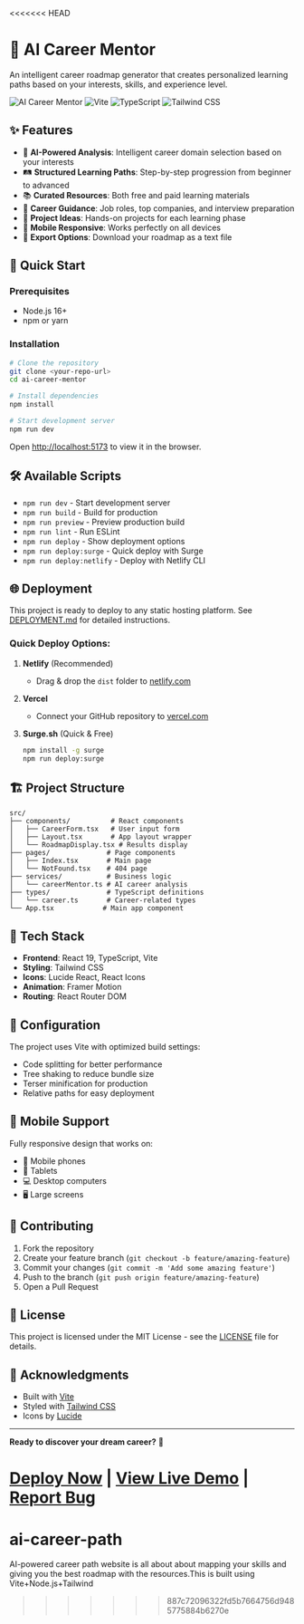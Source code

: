 <<<<<<< HEAD
# 🎯 AI Career Mentor

An intelligent career roadmap generator that creates personalized learning paths based on your interests, skills, and experience level.

![AI Career Mentor](https://img.shields.io/badge/React-19.0.0-blue) ![Vite](https://img.shields.io/badge/Vite-6.3.5-646CFF) ![TypeScript](https://img.shields.io/badge/TypeScript-5.7.2-blue) ![Tailwind CSS](https://img.shields.io/badge/Tailwind_CSS-3-38B2AC)

## ✨ Features

- 🤖 **AI-Powered Analysis**: Intelligent career domain selection based on your interests
- 🛤️ **Structured Learning Paths**: Step-by-step progression from beginner to advanced
- 📚 **Curated Resources**: Both free and paid learning materials
- 💼 **Career Guidance**: Job roles, top companies, and interview preparation
- 🚀 **Project Ideas**: Hands-on projects for each learning phase
- 📱 **Mobile Responsive**: Works perfectly on all devices
- 📄 **Export Options**: Download your roadmap as a text file

## 🚀 Quick Start

### Prerequisites
- Node.js 16+ 
- npm or yarn

### Installation

```bash
# Clone the repository
git clone <your-repo-url>
cd ai-career-mentor

# Install dependencies
npm install

# Start development server
npm run dev
```

Open [http://localhost:5173](http://localhost:5173) to view it in the browser.

## 🛠️ Available Scripts

- `npm run dev` - Start development server
- `npm run build` - Build for production
- `npm run preview` - Preview production build
- `npm run lint` - Run ESLint
- `npm run deploy` - Show deployment options
- `npm run deploy:surge` - Quick deploy with Surge
- `npm run deploy:netlify` - Deploy with Netlify CLI

## 🌐 Deployment

This project is ready to deploy to any static hosting platform. See [DEPLOYMENT.md](./DEPLOYMENT.md) for detailed instructions.

### Quick Deploy Options:

1. **Netlify** (Recommended)
   - Drag & drop the `dist` folder to [netlify.com](https://netlify.com)

2. **Vercel**
   - Connect your GitHub repository to [vercel.com](https://vercel.com)

3. **Surge.sh** (Quick & Free)
   ```bash
   npm install -g surge
   npm run deploy:surge
   ```

## 🏗️ Project Structure

```
src/
├── components/          # React components
│   ├── CareerForm.tsx   # User input form
│   ├── Layout.tsx       # App layout wrapper
│   └── RoadmapDisplay.tsx # Results display
├── pages/              # Page components
│   ├── Index.tsx       # Main page
│   └── NotFound.tsx    # 404 page
├── services/           # Business logic
│   └── careerMentor.ts # AI career analysis
├── types/              # TypeScript definitions
│   └── career.ts       # Career-related types
└── App.tsx            # Main app component
```

## 🎨 Tech Stack

- **Frontend**: React 19, TypeScript, Vite
- **Styling**: Tailwind CSS
- **Icons**: Lucide React, React Icons
- **Animation**: Framer Motion
- **Routing**: React Router DOM

## 🔧 Configuration

The project uses Vite with optimized build settings:
- Code splitting for better performance
- Tree shaking to reduce bundle size
- Terser minification for production
- Relative paths for easy deployment

## 📱 Mobile Support

Fully responsive design that works on:
- 📱 Mobile phones
- 📱 Tablets  
- 💻 Desktop computers
- 🖥️ Large screens

## 🤝 Contributing

1. Fork the repository
2. Create your feature branch (`git checkout -b feature/amazing-feature`)
3. Commit your changes (`git commit -m 'Add some amazing feature'`)
4. Push to the branch (`git push origin feature/amazing-feature`)
5. Open a Pull Request

## 📄 License

This project is licensed under the MIT License - see the [LICENSE](LICENSE) file for details.

## 🙏 Acknowledgments

- Built with [Vite](https://vitejs.dev/)
- Styled with [Tailwind CSS](https://tailwindcss.com/)
- Icons by [Lucide](https://lucide.dev/)

---

**Ready to discover your dream career?** 🚀

[Deploy Now](./DEPLOYMENT.md) | [View Live Demo](#) | [Report Bug](#)
=======
# ai-career-path
AI-powered career path website is all about about mapping your skills and giving you the best roadmap with the resources.This is built using Vite+Node.js+Tailwind
>>>>>>> 887c72096322fd5b7664756d9485775884b6270e
